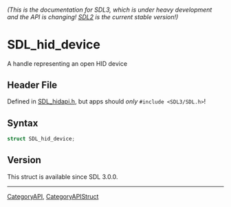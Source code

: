 ###### (This is the documentation for SDL3, which is under heavy development and the API is changing! [SDL2](https://wiki.libsdl.org/SDL2/) is the current stable version!)
# SDL_hid_device

A handle representing an open HID device

## Header File

Defined in [SDL_hidapi.h](https://github.com/libsdl-org/SDL/blob/main/include/SDL3/SDL_hidapi.h), but apps should _only_ `#include <SDL3/SDL.h>`!

## Syntax

```c
struct SDL_hid_device;
```

## Version

This struct is available since SDL 3.0.0.

----
[CategoryAPI](CategoryAPI), [CategoryAPIStruct](CategoryAPIStruct)

